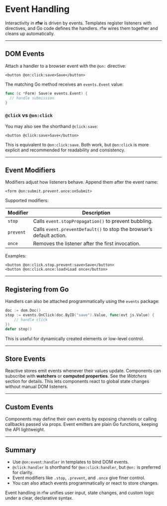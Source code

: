 # Event Handling

Interactivity in **rfw** is driven by events. Templates register listeners with directives, and Go code defines the handlers. rfw wires them together and cleans up automatically.

---

## DOM Events

Attach a handler to a browser event with the `@on:` directive:

```rtml
<button @on:click:save>Save</button>
```

The matching Go method receives an `events.Event` value:

```go
func (c *Form) Save(e events.Event) {
  // handle submission
}
```

### `@click` vs `@on:click`

You may also see the shorthand `@click:save`:

```rtml
<button @click:save>Save</button>
```

This is equivalent to `@on:click:save`. Both work, but `@on:click` is more explicit and recommended for readability and consistency.

---

## Event Modifiers

Modifiers adjust how listeners behave. Append them after the event name:

```rtml
<form @on:submit.prevent.once:onSubmit>
```

Supported modifiers:

| Modifier  | Description                                                          |
| --------- | -------------------------------------------------------------------- |
| `stop`    | Calls `event.stopPropagation()` to prevent bubbling.                 |
| `prevent` | Calls `event.preventDefault()` to stop the browser’s default action. |
| `once`    | Removes the listener after the first invocation.                     |

Examples:

```rtml
<button @on:click.stop.prevent:save>Save</button>
<button @on:click.once:load>Load once</button>
```

---

## Registering from Go

Handlers can also be attached programmatically using the `events` package:

```go
doc := dom.Doc()
stop := events.OnClick(doc.ByID("save").Value, func(evt js.Value) {
    // handle click
})
defer stop()
```

This is useful for dynamically created elements or low-level control.

---

## Store Events

Reactive stores emit events whenever their values update. Components can subscribe with **watchers** or **computed properties**. See the *Watchers* section for details. This lets components react to global state changes without manual DOM listeners.

---

## Custom Events

Components may define their own events by exposing channels or calling callbacks passed via props. Event emitters are plain Go functions, keeping the API lightweight.

---

## Summary

* Use `@on:event:handler` in templates to bind DOM events.
* `@click:handler` is shorthand for `@on:click:handler`, but `@on:` is preferred for clarity.
* Event modifiers like `.stop`, `.prevent`, and `.once` give finer control.
* You can also attach events programmatically or react to store changes.

Event handling in rfw unifies user input, state changes, and custom logic under a clear, declarative syntax.
